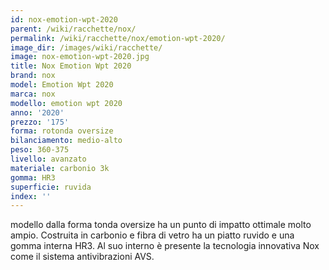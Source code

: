 ```yaml
---
id: nox-emotion-wpt-2020
parent: /wiki/racchette/nox/
permalink: /wiki/racchette/nox/emotion-wpt-2020/
image_dir: /images/wiki/racchette/
image: nox-emotion-wpt-2020.jpg
title: Nox Emotion Wpt 2020
brand: nox
model: Emotion Wpt 2020
marca: nox
modello: emotion wpt 2020
anno: '2020'
prezzo: '175'
forma: rotonda oversize
bilanciamento: medio-alto
peso: 360-375
livello: avanzato
materiale: carbonio 3k
gomma: HR3
superficie: ruvida
index: ''
---
```

modello dalla forma tonda oversize ha un punto di impatto ottimale molto ampio. Costruita in carbonio e fibra di vetro ha un piatto ruvido e una gomma interna HR3. Al suo interno è presente la tecnologia innovativa Nox come il sistema antivibrazioni AVS.